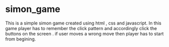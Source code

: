 # simon_game
This is a simple simon game created using html , css and javascript.
In this game player has to remember the click pattern and accordingly click the buttons on the screen .
if user moves a wrong move then player has to start from begining.
